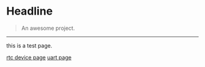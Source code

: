 # Headline

> An awesome project.

---

this is a test page.

[rtc device page](./03_rtc_i2c_device_driver.md)
[uart page](./04_uart_bus_device_driver.md)
